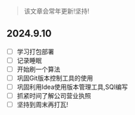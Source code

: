 > 该文章会常年更新!坚持!

## 2024.9.10
- [ ] 学习打包部署
- [ ] 记录睡眠
- [ ] 开始刷一个算法
- [ ] 巩固Git版本控制工具的使用
- [ ] 巩固利用Idea使用版本管理工具,SQl编写
- [ ] 抓紧时间了解公司营业执照
- [ ] 坚持到周末再打瓦!

